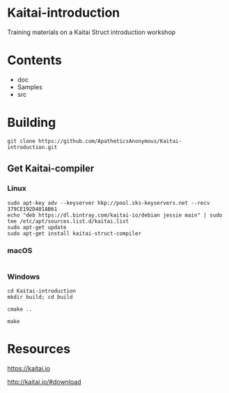 # Kaitai-introduction
Training materials on a Kaitai Struct introduction workshop

# Contents

* doc
* Samples
* src

# Building
```
git clone https://github.com/ApatheticsAnonymous/Kaitai-introduction.git
```

## Get Kaitai-compiler

### Linux

```
sudo apt-key adv --keyserver hkp://pool.sks-keyservers.net --recv 379CE192D401AB61
echo "deb https://dl.bintray.com/kaitai-io/debian jessie main" | sudo tee /etc/apt/sources.list.d/kaitai.list
sudo apt-get update
sudo apt-get install kaitai-struct-compiler
```

### macOS

```brew install kaitai-struct-compiler
```
### Windows


```
cd Kaitai-introduction
mkdir build; cd build
```
```
cmake ..

make
```



# Resources

https://kaitai.io

http://kaitai.io/#download